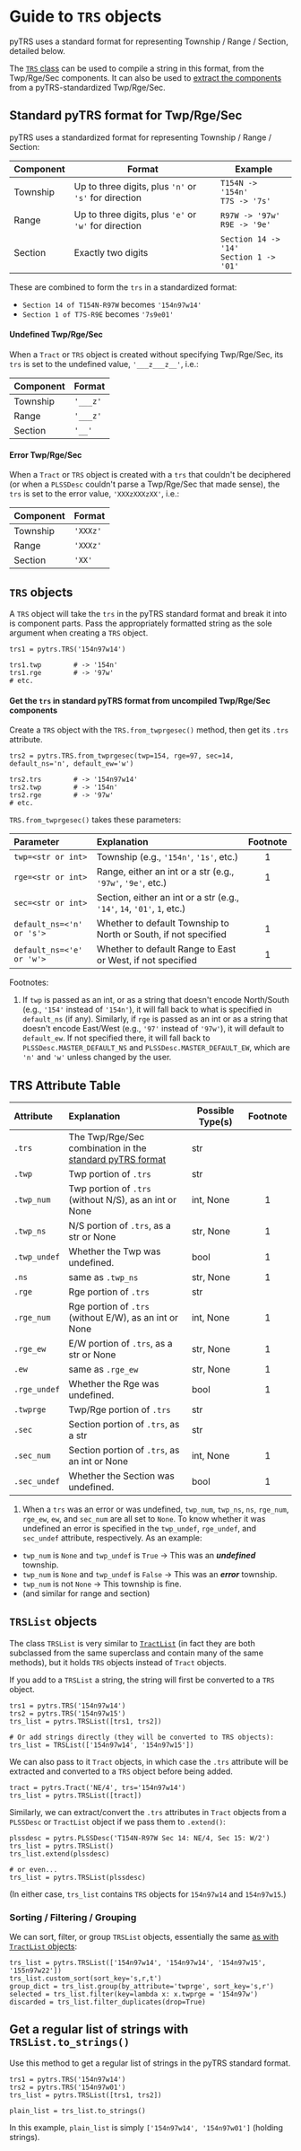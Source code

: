 
# Guide to `TRS` objects

pyTRS uses a standard format for representing Township / Range / Section, detailed below.

The [`TRS` class](https://github.com/JamesPImes/pyTRS/blob/master/guides/guides/trs.md#trs-objects) can be used to compile a string in this format, from the Twp/Rge/Sec components. It can also be used to [extract the components](https://github.com/JamesPImes/pyTRS/blob/master/guides/guides/trs.md#trs-attribute-table) from a pyTRS-standardized Twp/Rge/Sec.

## Standard pyTRS format for Twp/Rge/Sec

pyTRS uses a standardized format for representing Township / Range / Section:

| Component | Format                                                | Example       |
|-----------|-------------------------------------------------------|---------------|
| Township  | Up to three digits, plus `'n'` or `'s'` for direction | `T154N -> '154n'` <br> `T7S -> '7s'`|
| Range     | Up to three digits, plus `'e'` or `'w'` for direction | `R97W -> '97w'` <br> `R9E -> '9e'`|
| Section   | Exactly two digits                                    | `Section 14 -> '14'` <br> `Section 1 -> '01'`|

These are combined to form the `trs` in a standardized format:

* `Section 14 of T154N-R97W` becomes `'154n97w14'`
* `Section 1 of T7S-R9E` becomes `'7s9e01'`

#### Undefined Twp/Rge/Sec

When a `Tract` or `TRS` object is created without specifying Twp/Rge/Sec, its `trs` is set to the undefined value, `'___z___z__'`, i.e.:

| Component | Format   |
|-----------|----------|
| Township  | `'___z'` |
| Range     | `'___z'` |
| Section   | `'__'`   |

#### Error Twp/Rge/Sec

When a `Tract` or `TRS` object is created with a `trs` that couldn't be deciphered (or when a `PLSSDesc` couldn't parse a Twp/Rge/Sec that made sense), the `trs` is set to the error value, `'XXXzXXXzXX'`, i.e.:

| Component | Format   |
|-----------|----------|
| Township  | `'XXXz'` |
| Range     | `'XXXz'` |
| Section   | `'XX'`   |

## `TRS` objects

A `TRS` object will take the `trs` in the pyTRS standard format and break it into is component parts. Pass the appropriately formatted string as the sole argument when creating a `TRS` object.

```
trs1 = pytrs.TRS('154n97w14')

trs1.twp        # -> '154n'
trs1.rge        # -> '97w'
# etc.
```

#### Get the `trs` in standard pyTRS format from uncompiled Twp/Rge/Sec components

Create a `TRS` object with the `TRS.from_twprgesec()` method, then get its `.trs` attribute.

```
trs2 = pytrs.TRS.from_twprgesec(twp=154, rge=97, sec=14, default_ns='n', default_ew='w')

trs2.trs        # -> '154n97w14'
trs2.twp        # -> '154n'
trs2.rge        # -> '97w'
# etc.
```

`TRS.from_twprgesec()` takes these parameters:

|Parameter              | Explanation                                                         |Footnote |
|:----------------------|:--------------------------------------------------------------------|:-------:|
| `twp=<str or int>`    | Township (e.g., `'154n'`, `'1s'`, etc.)                             | 1       |
| `rge=<str or int>`    | Range, either an int or a str (e.g., `'97w'`, `'9e'`, etc.)        | 1       |
| `sec=<str or int>`    | Section, either an int or a str (e.g., `'14'`, `14`, `'01'`, `1`, etc.)      |         |
| `default_ns=<'n' or 's'>` | Whether to default Township to North or South, if not specified | 1       |
| `default_ns=<'e' or 'w'>` | Whether to default Range to East or West, if not specified      | 1       |

Footnotes:
1) If `twp` is passed as an int, or as a string that doesn't encode North/South (e.g., `'154'` instead of `'154n'`), it will fall back to what is specified in `default_ns` (if any). Similarly, if `rge` is passed as an int or as a string that doesn't encode East/West (e.g., `'97'` instead of `'97w'`), it will default to `default_ew`. If not specified there, it will fall back to `PLSSDesc.MASTER_DEFAULT_NS` and `PLSSDesc.MASTER_DEFAULT_EW`, which are `'n'` and `'w'` unless changed by the user. 

## TRS Attribute Table

| Attribute         | Explanation                                                           | Possible Type(s) 	| Footnote |
|:------------------|:----------------------------------------------------------------------|------------------	|:--------:|
| `.trs`            | The Twp/Rge/Sec combination in the [standard pyTRS format](https://github.com/JamesPImes/pyTRS/blob/master/guides/guides/trs.md#standard-pytrs-format-for-twprgesec)              | str              	| |
| `.twp`            | Twp portion of `.trs`                                                 | str              	| | 
| `.twp_num`        | Twp portion of `.trs` (without N/S), as an int or None                 | int, None        	| 1 |
| `.twp_ns`         | N/S portion of `.trs`, as a str or None                               | str, None        	| 1 |
| `.twp_undef`      | Whether the Twp was undefined. | bool | 1 |
| `.ns`         | same as `.twp_ns`                               | str, None        	|  1 |
| `.rge`            | Rge portion of `.trs`                                                 | str              	| |
| `.rge_num`        | Rge portion of `.trs` (without E/W), as an int or None                | int, None        	| 1 |
| `.rge_ew`         | E/W portion of `.trs`, as a str or None                               | str, None        	| 1 |
| `.ew` | same as `.rge_ew` | str, None | 1 |
| `.rge_undef`      | Whether the Rge was undefined. | bool | 1 |
| `.twprge`         | Twp/Rge portion of `.trs`                                             | str              	| |
| `.sec`            | Section portion of `.trs`, as a str                                   | str              	| |
| `.sec_num`        | Section portion of `.trs`, as an int or None                          | int, None        	| 1 |
| `.sec_undef`      | Whether the Section was undefined. | bool | 1 |

1) When a `trs` was an error or was undefined, `twp_num`, `twp_ns`, `ns`, `rge_num`, `rge_ew`, `ew`, and `sec_num` are all set to `None`. To know whether it was undefined an error is specified in the `twp_undef`, `rge_undef`, and `sec_undef` attribute, respectively. As an example:

* `twp_num` is `None` and `twp_undef` is `True` -> This was an *__undefined__* township.
* `twp_num` is `None` and `twp_undef` is `False` -> This was an *__error__* township.
* `twp_num` is not `None` -> This township is fine.
* (and similar for range and section)


## `TRSList` objects

The class `TRSList` is very similar to [`TractList`](https://github.com/JamesPImes/pyTRS/blob/master/guides/guides/tractlist.md) (in fact they are both subclassed from the same superclass and contain many of the same methods), but it holds `TRS` objects instead of `Tract` objects.

If you add to a `TRSList` a string, the string will first be converted to a `TRS` object.

```
trs1 = pytrs.TRS('154n97w14')
trs2 = pytrs.TRS('154n97w15')
trs_list = pytrs.TRSList([trs1, trs2])

# Or add strings directly (they will be converted to TRS objects):
trs_list = TRSList(['154n97w14', '154n97w15'])
```

We can also pass to it `Tract` objects, in which case the `.trs` attribute will be extracted and converted to a `TRS` object before being added.
```
tract = pytrs.Tract('NE/4', trs='154n97w14')
trs_list = pytrs.TRSList([tract])
```

Similarly, we can extract/convert the `.trs` attributes in `Tract` objects from a `PLSSDesc` or `TractList` object if we pass them to `.extend()`:
```
plssdesc = pytrs.PLSSDesc('T154N-R97W Sec 14: NE/4, Sec 15: W/2')
trs_list = pytrs.TRSList()
trs_list.extend(plssdesc)

# or even...
trs_list = pytrs.TRSList(plssdesc)
```
(In either case, `trs_list` contains `TRS` objects for `154n97w14` and `154n97w15`.)


### Sorting / Filtering / Grouping

We can sort, filter, or group `TRSList` objects, essentially the same [as with `TractList` objects](https://github.com/JamesPImes/pyTRS/blob/master/guides/guides/sort_filter_group.md#guide-to-sorting--filtering--grouping-tract-objects-in-a-tractlist-or-plssdesc):
```
trs_list = pytrs.TRSList(['154n97w14', '154n97w14', '154n97w15', '155n97w22'])
trs_list.custom_sort(sort_key='s,r,t')
group_dict = trs_list.group(by_attribute='twprge', sort_key='s,r')
selected = trs_list.filter(key=lambda x: x.twprge = '154n97w')
discarded = trs_list.filter_duplicates(drop=True)
``` 

## Get a regular list of strings with `TRSList.to_strings()`

Use this method to get a regular list of strings in the pyTRS standard format.

```
trs1 = pytrs.TRS('154n97w14')
trs2 = pytrs.TRS('154n97w01')
trs_list = pytrs.TRSList([trs1, trs2])

plain_list = trs_list.to_strings()
```

In this example, `plain_list` is simply `['154n97w14', '154n97w01']` (holding strings).